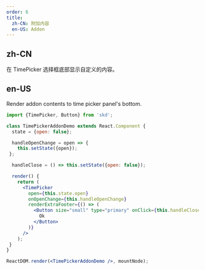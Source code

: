 ```yaml
---
order: 6
title:
  zh-CN: 附加内容
  en-US: Addon
---
```


## zh-CN

在 TimePicker 选择框底部显示自定义的内容。

## en-US

Render addon contents to time picker panel's bottom.

```jsx
import {TimePicker, Button} from 'skd';

class TimePickerAddonDemo extends React.Component {
  state = {open: false};

  handleOpenChange = open => {
    this.setState({open});
 };

  handleClose = () => this.setState({open: false});

  render() {
    return (
      <TimePicker
        open={this.state.open}
        onOpenChange={this.handleOpenChange}
        renderExtraFooter={() => (
          <Button size="small" type="primary" onClick={this.handleClose}>
            Ok
          </Button>
        )}
      />
    );
 }
}

ReactDOM.render(<TimePickerAddonDemo />, mountNode);
```
